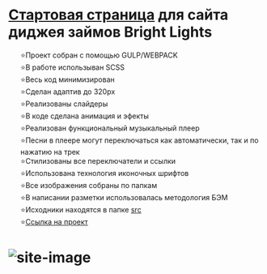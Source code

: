 <h1> <a href="https://kulakovskyi.github.io/BrightLights/" target="_blank">Стартовая страница</a> для сайта диджея займов Bright Lights</h1>
<ul type="none">
  <li>⭐Проект собран с помощью GULP/WEBPACK</li>
  <li>⭐В работе использыван SCSS</li>
  <li>⭐Весь код минимизирован</li>
  <li>⭐Сделан адаптив до 320px</li>
  <li>⭐Реализованы слайдеры</li>
  <li>⭐В коде сделана анимация и эфекты</li>
  <li>⭐Реализован функциональный музыкальный плеер </li>
  <li>⭐Песни в плеере могут переключаться как автоматически, так и по нажатию на трек</li>
  <li>⭐Стилизованы все переключатели и ссылки </li>
  <li>⭐Использована технология иконочных шрифтов</li>
  <li>⭐Все изображения собраны по папкам</li>
  <li>⭐В написании разметки использовалась методология БЭМ</li>
  <li>⭐Исходники находятся в папке <a href="https://github.com/kulakovskyi/BrightLights/tree/main/src">src</a></li>
  <li>⭐<a href="https://kulakovskyi.github.io/BrightLights/">Ссылка на проект</a></li>
</ul>

<h1><h1>

<img src="https://github.com/kulakovskyi/BrightLights/blob/main/readme-img/lights.jpg" alt="site-image" />
